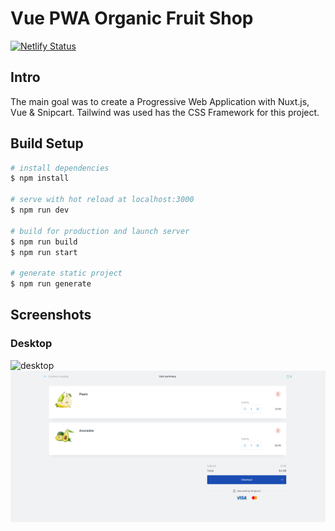 # Vue PWA Organic Fruit Shop

[![Netlify Status](https://api.netlify.com/api/v1/badges/96b7b3c5-7bbb-4aff-b7dc-4398e5d2f263/deploy-status)](https://app.netlify.com/sites/vue-nuxt-ecommerce-fruit-shop/deploys)

## Intro

The main goal was to create a Progressive Web Application with Nuxt.js, Vue & Snipcart.
Tailwind was used has the CSS Framework for this project.

## Build Setup

```bash
# install dependencies
$ npm install

# serve with hot reload at localhost:3000
$ npm run dev

# build for production and launch server
$ npm run build
$ npm run start

# generate static project
$ npm run generate
```

## Screenshots
### Desktop
![desktop](localhost_3000_.png)
![desktop-cart](localhost_3000_cart.png)

